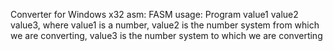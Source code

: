 Converter for Windows x32
asm: FASM
usage: Program value1 value2 value3, where value1 is a number, value2 is the number system from which we are converting, value3 is the number system to which we are converting
